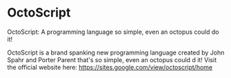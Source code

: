 # OctoScript
OctoScript: A programming language so simple, even an octopus could do it! 

OctoScript is a brand spanking new programming language created by John Spahr and Porter Parent that's so simple, even an octopus could d it! Visit the official website here: https://sites.google.com/view/octoscript/home
